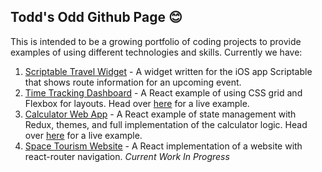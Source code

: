 ## Todd's Odd Github Page 😊

This is intended to be a growing portfolio of coding projects to provide examples of using different technologies and skills. Currently we have:

1. [Scriptable Travel Widget](https://github.com/tyrmit/Scriptable-Travel-Widget) - A widget written for the iOS app Scriptable that shows route information for an upcoming event.
2. [Time Tracking Dashboard](https://github.com/tyrmit/time-tracking-dashboard) - A React example of using CSS grid and Flexbox for layouts. Head over [here](https://tyrmit.github.io/time-tracking-dashboard) for a live example.
3. [Calculator Web App](https://github.com/tyrmit/calculator-app) - A React example of state management with Redux, themes, and full implementation of the calculator logic. Head over [here](https://tyrmit.github.io/calculator-app) for a live example.
4. [Space Tourism Website](https://github.com/tyrmit/space-tourism) - A React implementation of a website with react-router navigation. *Current Work In Progress*

